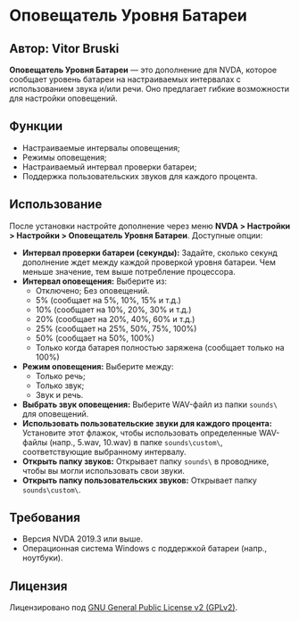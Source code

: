 # Оповещатель Уровня Батареи
## Автор: Vitor Bruski
**Оповещатель Уровня Батареи** — это дополнение для NVDA, которое сообщает уровень батареи на настраиваемых интервалах с использованием звука и/или речи. Оно предлагает гибкие возможности для настройки оповещений.
## Функции
- Настраиваемые интервалы оповещения;
- Режимы оповещения;
- Настраиваемый интервал проверки батареи;
- Поддержка пользовательских звуков для каждого процента.
## Использование
После установки настройте дополнение через меню **NVDA > Настройки > Настройки > Оповещатель Уровня Батареи**. Доступные опции:
- **Интервал проверки батареи (секунды):** Задайте, сколько секунд дополнение ждет между каждой проверкой уровня батареи. Чем меньше значение, тем выше потребление процессора.
- **Интервал оповещения:** Выберите из:
  - Отключено; Без оповещений.
  - 5% (сообщает на 5%, 10%, 15% и т.д.)
  - 10% (сообщает на 10%, 20%, 30% и т.д.)
  - 20% (сообщает на 20%, 40%, 60% и т.д.)
  - 25% (сообщает на 25%, 50%, 75%, 100%)
  - 50% (сообщает на 50%, 100%)
  - Только когда батарея полностью заряжена (сообщает только на 100%)
- **Режим оповещения:** Выберите между:
  - Только речь;
  - Только звук;
  - Звук и речь.
- **Выбрать звук оповещения:** Выберите WAV-файл из папки `sounds\` для оповещений.
- **Использовать пользовательские звуки для каждого процента:** Установите этот флажок, чтобы использовать определенные WAV-файлы (напр., 5.wav, 10.wav) в папке `sounds\custom\`, соответствующие выбранному интервалу.
- **Открыть папку звуков:** Открывает папку `sounds\` в проводнике, чтобы вы могли использовать свои звуки.
- **Открыть папку пользовательских звуков:** Открывает папку `sounds\custom\`.
## Требования
- Версия NVDA 2019.3 или выше.
- Операционная система Windows с поддержкой батареи (напр., ноутбуки).
## Лицензия
Лицензировано под [GNU General Public License v2 (GPLv2)](https:\\www.gnu.org\licenses\gpl-2.0.html).